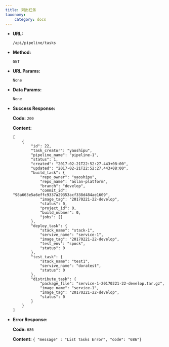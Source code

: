 ```yaml
---
title: 列出任务
taxonomy:
    category: docs
---
```


* **URL:**

    `/api/pipeline/tasks`

* **Method:**

    `GET`

* **URL Params:**

	`None`

* **Data Params:**

    `None`

* **Success Response:**

	**Code:** `200`

	**Content:** 
	
	```
    [
        {
            "id": 22,
            "task_creator": "yaoshipu",
            "pipeline_name": "pipeline-1",
            "status": 1,
            "created": "2017-02-21T22:52:27.443+08:00",
            "updated": "2017-02-21T22:52:27.443+08:00",
            "build_task": {
                "repo_owner": "yaoshipu",
                "repo_name": "aslan-platform",
                "branch": "develop",
                "commit_id": "98a663e5a6effc9337a29353acf338d484ae1609",
                "image_tag": "20170221-22-develop",
                "status": 0,
                "project_id": 0,
                "build_nubmer": 0,
                "jobs": []
            },
            "deploy_task": {
                "stack_name": "stack-1",
                "servive_name": "service-1",
                "image_tag": "20170221-22-develop",
                "test_env": "spock",
                "status": 0
            },
            "test_task": {
                "stack_name": "test1",
                "servive_name": "doratest",
                "status": 0
            },
            "distribute_task": {
                "package_file": "service-1-20170221-22-develop.tar.gz",
                "image_name": "service-1",
                "image_tag": "20170221-22-develop",
                "status": 0
            }
        }
    ]
	```	

* **Error Response:**

	**Code:** `686`
  	
  	**Content:** `{ "message" : "List Tasks Error", "code": "686"}`